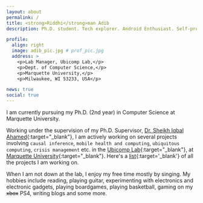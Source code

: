 ```yaml
---
layout: about
permalink: /
title: <strong>Riddhi</strong>man Adib
description: Ph.D. student. Tech explorer. Android Enthusiast. Self-proclaimed Musician. Goes by "<u>Riddhi</u>".

profile:
  align: right
  image: adib_pic.jpg # prof_pic.jpg
  address: >
    <p>Lab Manager, Ubicomp Lab,</p>
    <p>Dept. of Computer Science,</p>
    <p>Marquette University,</p>
    <p>Milwaukee, WI 53233, USA</p>

news: true
social: true
---
```

I am currently pursuing my Ph.D. (2nd year) in Computer Science at Marquette University.

Working under the supervision of my Ph.D. Supervisor, [Dr. Sheikh Iqbal Ahamed](http://www.marquette.edu/mscs/facstaff-ahamed.shtml){:target="\_blank"}, I am actively working on several projects involving `causal inference`, `mobile health and computing`, `ubiquitous computing`, `crisis management` etc. in the [Ubicomp Lab](http://ubicomp.mscs.mu.edu/){:target="\_blank"}, at [Marquette University](http://marquette.edu/){:target="\_blank"}. Here's a [list](https://adib2149.github.io/projects){:target='\_blank'} of all the projects I am working on.

<!-- Currently involved in:
<ul>
    <li>Application of Causal Inference on delirium patients in the ICU</li>
    <li>mHealth solutions in Crisis Management for U.S. Veterans</li>
    <li>myFAMI</li>
    <li>E-PED</li>
</ul> -->

<!-- Before coming to US, I worked as the Android Lead at a Dhaka-based local startup in restaurant discovery service, [Harriken.com Limited](https://harriken.com){:target="\_blank"}. I finished my undergrad in Electrical and Electronics Engineering from [Bangladesh University of Engineering and Technology](http://buet.ac.bd/){:target="\_blank"}. I finished my High school from [Jhenidah Cadet College](https://jcc.army.mil.bd/){:target="\_blank"}. -->

When I am not down at the lab, I enjoy my free time mostly by singing. My hobbies include reading, playing guitar, experimenting with electronics and electronic gadgets, playing boardgames, playing basketball, gaming on my ~~xbox~~ PS4, writing blogs and some more.
